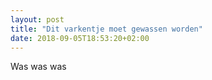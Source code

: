 ```yaml
---
layout: post
title: "Dit varkentje moet gewassen worden"
date: 2018-09-05T18:53:20+02:00
---
```


Was was was 
